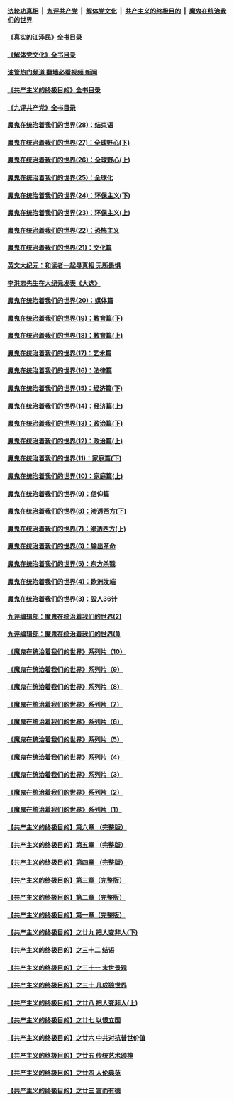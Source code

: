####  [法轮功真相](../../../../basic/blob/master/README.md?t=05081601) &nbsp;|&nbsp; [九评共产党](../../../../9ping.md/blob/master/README.md?t=05081601) &nbsp;|&nbsp; [解体党文化](../../../../jtdwh.md/blob/master/README.md?t=05081601)  &nbsp;|&nbsp; [共产主义的终极目的](../../../../gczydzjmd.md/blob/master/README.md?t=05081601) &nbsp;|&nbsp; [魔鬼在统治我们的世界](../../../../mgztzwmdsj.md/blob/master/README.md?t=05081601) 

#### [《真实的江泽民》全书目录](../pages/nsc422/n13721399.md?t=05081601) 

#### [《解体党文化》全书目录](../pages/nsc422/n13721157.md?t=05081601) 

#### [油管热门频道 翻墙必看视频 新闻](http://45.76.130.85:81/youtube.html?05081601)

#### [《共产主义的终极目的》全书目录](../pages/nsc422/n13721048.md?t=05081601) 

#### [《九评共产党》全书目录](../pages/nsc422/n13708085.md?t=05081601) 

#### [魔鬼在统治着我们的世界(28)：结束语](../pages/nsc422/n10936246.md?t=05081601) 

#### [魔鬼在统治着我们的世界(27)：全球野心(下)](../pages/nsc422/n10928319.md?t=05081601) 

#### [魔鬼在统治着我们的世界(26)：全球野心(上)](../pages/nsc422/n10900318.md?t=05081601) 

#### [魔鬼在统治着我们的世界(25)：全球化](../pages/nsc422/n10788205.md?t=05081601) 

#### [魔鬼在统治着我们的世界(24)：环保主义(下)](../pages/nsc422/n10695307.md?t=05081601) 

#### [魔鬼在统治着我们的世界(23)：环保主义(上)](../pages/nsc422/n10688613.md?t=05081601) 

#### [魔鬼在统治着我们的世界(22)：恐怖主义](../pages/nsc422/n10614727.md?t=05081601) 

#### [魔鬼在统治着我们的世界(21)：文化篇](../pages/nsc422/n10597706.md?t=05081601) 

#### [英文大纪元：和读者一起寻真相 无所畏惧](../pages/nsc422/n12542027.md?t=05081601) 

#### [李洪志先生在大纪元发表《大选》](../pages/nsc422/n12534746.md?t=05081601) 

#### [魔鬼在统治着我们的世界(20)：媒体篇](../pages/nsc422/n10586579.md?t=05081601) 

#### [魔鬼在统治着我们的世界(19)：教育篇(下)](../pages/nsc422/n10564808.md?t=05081601) 

#### [魔鬼在统治着我们的世界(18)：教育篇(上)](../pages/nsc422/n10526970.md?t=05081601) 

#### [魔鬼在统治着我们的世界(17)：艺术篇](../pages/nsc422/n10499093.md?t=05081601) 

#### [魔鬼在统治着我们的世界(16)：法律篇](../pages/nsc422/n10485969.md?t=05081601) 

#### [魔鬼在统治着我们的世界(15)：经济篇(下)](../pages/nsc422/n10469975.md?t=05081601) 

#### [魔鬼在统治着我们的世界(14)：经济篇(上)](../pages/nsc422/n10457370.md?t=05081601) 

#### [魔鬼在统治着我们的世界(13)：政治篇(下)](../pages/nsc422/n10448270.md?t=05081601) 

#### [魔鬼在统治着我们的世界(12)：政治篇(上)](../pages/nsc422/n10444576.md?t=05081601) 

#### [魔鬼在统治着我们的世界(11)：家庭篇(下)](../pages/nsc422/n10440961.md?t=05081601) 

#### [魔鬼在统治着我们的世界(10)：家庭篇(上)](../pages/nsc422/n10435448.md?t=05081601) 

#### [魔鬼在统治着我们的世界(9)：信仰篇](../pages/nsc422/n10432159.md?t=05081601) 

#### [魔鬼在统治着我们的世界(8)：渗透西方(下)](../pages/nsc422/n10429603.md?t=05081601) 

#### [魔鬼在统治着我们的世界(7)：渗透西方(上)](../pages/nsc422/n10426013.md?t=05081601) 

#### [魔鬼在统治着我们的世界(6)：输出革命](../pages/nsc422/n10421536.md?t=05081601) 

#### [魔鬼在统治着我们的世界(5)：东方杀戮](../pages/nsc422/n10417707.md?t=05081601) 

#### [魔鬼在统治着我们的世界(4)：欧洲发端](../pages/nsc422/n10414890.md?t=05081601) 

#### [魔鬼在统治着我们的世界(3)：毁人36计](../pages/nsc422/n10411583.md?t=05081601) 

#### [九评编辑部：魔鬼在统治着我们的世界(2)](../pages/nsc422/n10410036.md?t=05081601) 

#### [九评编辑部：魔鬼在统治着我们的世界(1)](../pages/nsc422/n10406825.md?t=05081601) 

#### [《魔鬼在统治着我们的世界》系列片（10）](../pages/nsc422/n12292670.md?t=05081601) 

#### [《魔鬼在统治着我们的世界》系列片（9）](../pages/nsc422/n12290859.md?t=05081601) 

#### [《魔鬼在统治着我们的世界》系列片（8）](../pages/nsc422/n12287445.md?t=05081601) 

#### [《魔鬼在统治着我们的世界》系列片（7）](../pages/nsc422/n12283425.md?t=05081601) 

#### [《魔鬼在统治着我们的世界》系列片（6）](../pages/nsc422/n12282314.md?t=05081601) 

#### [《魔鬼在统治着我们的世界》系列片（5）](../pages/nsc422/n12281419.md?t=05081601) 

#### [《魔鬼在统治着我们的世界》系列片（4）](../pages/nsc422/n12274024.md?t=05081601) 

#### [《魔鬼在统治着我们的世界》系列片（3）](../pages/nsc422/n12271322.md?t=05081601) 

#### [《魔鬼在统治着我们的世界》系列片（2）](../pages/nsc422/n12269049.md?t=05081601) 

#### [《魔鬼在统治着我们的世界》系列片（1）](../pages/nsc422/n12267575.md?t=05081601) 

#### [【共产主义的终极目的】第六章 （完整版）](../pages/nsc422/n11428913.md?t=05081601) 

#### [【共产主义的终极目的】第五章 （完整版）](../pages/nsc422/n11428912.md?t=05081601) 

#### [【共产主义的终极目的】第四章 （完整版）](../pages/nsc422/n11428907.md?t=05081601) 

#### [【共产主义的终极目的】第三章（完整版）](../pages/nsc422/n11428848.md?t=05081601) 

#### [【共产主义的终极目的】第二章（完整版）](../pages/nsc422/n11428831.md?t=05081601) 

#### [【共产主义的终极目的】第一章（完整版）](../pages/nsc422/n11417651.md?t=05081601) 

#### [【共产主义的终极目的】之廿九 把人变非人(下)](../pages/nsc422/n11344140.md?t=05081601) 

#### [【共产主义的终极目的】之三十二 结语](../pages/nsc422/n11360535.md?t=05081601) 

#### [【共产主义的终极目的】之三十一 末世景观](../pages/nsc422/n11351129.md?t=05081601) 

#### [【共产主义的终极目的】之三十 几成狼世界](../pages/nsc422/n11348280.md?t=05081601) 

#### [【共产主义的终极目的】之廿八 把人变非人(上)](../pages/nsc422/n11340492.md?t=05081601) 

#### [【共产主义的终极目的】之廿七 以恨立国](../pages/nsc422/n11336944.md?t=05081601) 

#### [【共产主义的终极目的】之廿六 中共对抗普世价值](../pages/nsc422/n11324785.md?t=05081601) 

#### [【共产主义的终极目的】之廿五 传统艺术颂神](../pages/nsc422/n11296396.md?t=05081601) 

#### [【共产主义的终极目的】之廿四 人伦典范](../pages/nsc422/n11296397.md?t=05081601) 

#### [【共产主义的终极目的】之廿三 富而有德](../pages/nsc422/n11283598.md?t=05081601) 

<img src='http://gfw-breaker.win/goodnews/indexes/nsc422.md' width='0px' height='0px'/>
